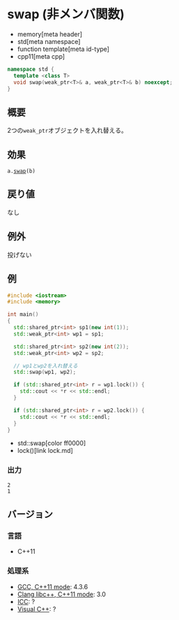 # swap (非メンバ関数)
* memory[meta header]
* std[meta namespace]
* function template[meta id-type]
* cpp11[meta cpp]

```cpp
namespace std {
  template <class T>
  void swap(weak_ptr<T>& a, weak_ptr<T>& b) noexcept;
}
```

## 概要
2つの`weak_ptr`オブジェクトを入れ替える。


## 効果
`a.`[`swap`](swap.md)`(b)`


## 戻り値
なし


## 例外
投げない


## 例
```cpp example
#include <iostream>
#include <memory>

int main()
{
  std::shared_ptr<int> sp1(new int(1));
  std::weak_ptr<int> wp1 = sp1;

  std::shared_ptr<int> sp2(new int(2));
  std::weak_ptr<int> wp2 = sp2;

  // wp1とwp2を入れ替える
  std::swap(wp1, wp2);

  if (std::shared_ptr<int> r = wp1.lock()) {
    std::cout << *r << std::endl;
  }

  if (std::shared_ptr<int> r = wp2.lock()) {
    std::cout << *r << std::endl;
  }
}
```
* std::swap[color ff0000]
* lock()[link lock.md]

### 出力
```
2
1
```

## バージョン
### 言語
- C++11

### 処理系
- [GCC, C++11 mode](/implementation.md#gcc): 4.3.6
- [Clang libc++, C++11 mode](/implementation.md#clang): 3.0
- [ICC](/implementation.md#icc): ?
- [Visual C++](/implementation.md#visual_cpp): ?
